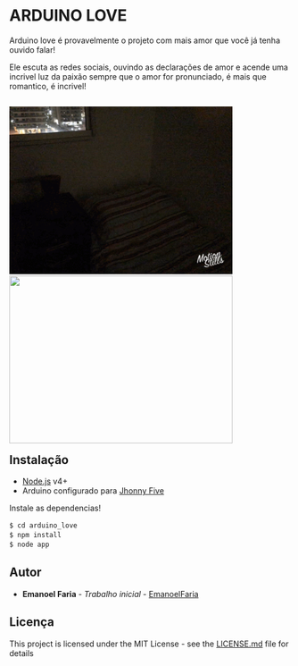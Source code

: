 # ARDUINO LOVE

Arduino love é provavelmente o projeto com mais amor que você já tenha ouvido falar!

Ele escuta as redes sociais, ouvindo as declarações de amor e acende uma incrivel luz da paixão sempre que o amor for pronunciado, é mais que romantico, é incrivel!

<p style="float:left">
    <img width="400" height="300" src="animacao.GIF">
    <img width="400" height="300" src="sharing.GIF">
</p>
 
## Instalação

- [Node.js](https://nodejs.org/) v4+
- Arduino configurado para [Jhonny Five](https://github.com/rwaldron/johnny-five/wiki/Getting-Started)

Instale as dependencias!

```sh
$ cd arduino_love
$ npm install
$ node app
```

## Autor

* **Emanoel Faria** - *Trabalho inicial* - [EmanoelFaria](https://github.com/EmanoelFaria)

## Licença

This project is licensed under the MIT License - see the [LICENSE.md](LICENSE.md) file for details
